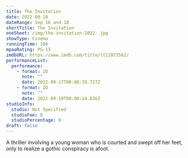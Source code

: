 ```yaml
---
title: The Invitation
date: 2022-09-18
dateRange: Sep 16 and 18
shortTitle: The Invitation
oneSheet: /img/the-invitation-2022-.jpg
showType: Cinema
runningTime: 104
mpaaRating: PG-13
imdbURL: https://www.imdb.com/title/tt12873562/
performanceList:
  performance:
    - format: 2D
      note: ""
      date: 2022-09-17T00:00:39.727Z
    - format: 2D
      note: ""
      date: 2022-09-19T00:00:24.836Z
studioInfo:
  studio: Not Specified
  studioFee: 0
  studioPercentage: 0
draft: false
---
```

A thriller involving a young woman who is courted and swept off her feet, only to realize a gothic conspiracy is afoot.